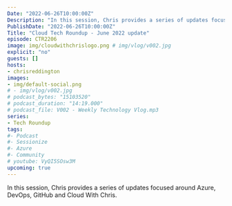 ```yaml
---
Date: "2022-06-26T10:00:00Z"
Description: "In this session, Chris provides a series of updates focused around Azure, DevOps, GitHub and Cloud With Chris."
PublishDate: "2022-06-26T10:00:00Z"
Title: "Cloud Tech Roundup - June 2022 update"
episode: CTR2206
image: img/cloudwithchrislogo.png # img/vlog/v002.jpg
explicit: "no"
guests: []
hosts:
- chrisreddington
images:
- img/default-social.png
# - img/vlog/v002.jpg
# podcast_bytes: "15103520"
# podcast_duration: "14:19.000"
# podcast_file: V002 - Weekly Technology Vlog.mp3
series:
- Tech Roundup
tags:
#- Podcast
#- Sessionize
#- Azure
#- Community
# youtube: VyQI5SOsw3M
upcoming: true
---
```

In this session, Chris provides a series of updates focused around Azure, DevOps, GitHub and Cloud With Chris.

